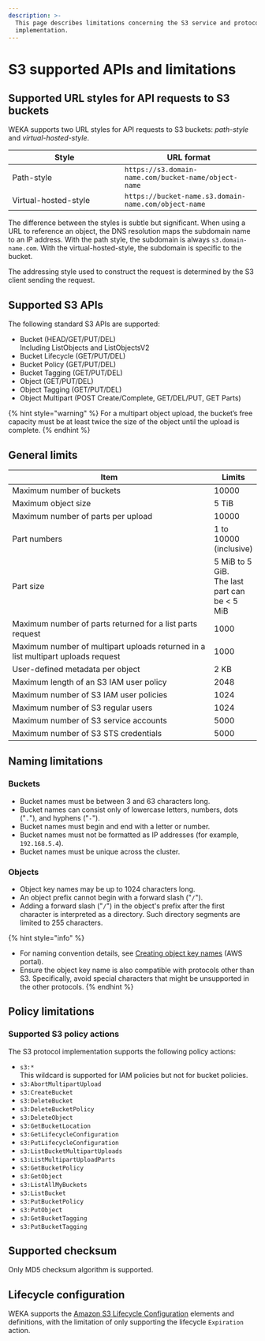 ```yaml
---
description: >-
  This page describes limitations concerning the S3 service and protocol
  implementation.
---
```


# S3 supported APIs and limitations

## Supported URL styles for API requests to S3 buckets

WEKA supports two URL styles for API requests to S3 buckets: _path-style_ and _virtual-hosted-style_.

<table><thead><tr><th width="212">Style</th><th>URL format</th></tr></thead><tbody><tr><td>Path-style</td><td><code>https://s3.domain-name.com/bucket-name/object-name</code></td></tr><tr><td>Virtual-hosted-style</td><td><code>https://bucket-name.s3.domain-name.com/object-name</code></td></tr></tbody></table>

The difference between the styles is subtle but significant. When using a URL to reference an object, the DNS resolution maps the subdomain name to an IP address. With the path style, the subdomain is always `s3.domain-name.com`. With the virtual-hosted-style, the subdomain is specific to the bucket.

The addressing style used to construct the request is determined by the S3 client sending the request.

## Supported S3 APIs

The following standard S3 APIs are supported:

* Bucket (HEAD/GET/PUT/DEL)\
  Including ListObjects and ListObjectsV2
* Bucket Lifecycle (GET/PUT/DEL)
* Bucket Policy (GET/PUT/DEL)
* Bucket Tagging (GET/PUT/DEL)
* Object (GET/PUT/DEL)
* Object Tagging (GET/PUT/DEL)
* Object Multipart (POST Create/Complete, GET/DEL/PUT, GET Parts)

{% hint style="warning" %}
For a multipart object upload, the bucket’s free capacity must be at least twice the size of the object until the upload is complete.
{% endhint %}

## General limits

<table><thead><tr><th width="471">Item</th><th>Limits</th></tr></thead><tbody><tr><td>Maximum number of buckets</td><td>10000</td></tr><tr><td>Maximum object size</td><td>5 TiB</td></tr><tr><td>Maximum number of parts per upload</td><td>10000</td></tr><tr><td>Part numbers</td><td>1 to 10000 (inclusive)</td></tr><tr><td>Part size</td><td>5 MiB to 5 GiB. <br>The last part can be &#x3C; 5 MiB</td></tr><tr><td>Maximum number of parts returned for a list parts request</td><td>1000</td></tr><tr><td>Maximum number of multipart uploads returned in a list multipart uploads request</td><td>1000</td></tr><tr><td>User-defined metadata per object</td><td>2 KB</td></tr><tr><td>Maximum length of an S3 IAM user policy</td><td>2048</td></tr><tr><td>Maximum number of S3 IAM user policies</td><td>1024</td></tr><tr><td>Maximum number of S3 regular users</td><td>1024</td></tr><tr><td>Maximum number of S3 service accounts</td><td>5000</td></tr><tr><td>Maximum number of S3 STS credentials</td><td>5000</td></tr></tbody></table>

## Naming limitations

### Buckets

* Bucket names must be between 3 and 63 characters long.
* Bucket names can consist only of lowercase letters, numbers, dots ("`.`"), and hyphens ("`-`").
* Bucket names must begin and end with a letter or number.
* Bucket names must not be formatted as IP addresses (for example, `192.168.5.4`).
* Bucket names must be unique across the cluster.

### Objects

* Object key names may be up to 1024 characters long.
* An object prefix cannot begin with a forward slash ("`/`").
* Adding a forward slash ("`/`") in the object's prefix after the first character is interpreted as a directory. Such directory segments are limited to 255 characters.

{% hint style="info" %}
* For naming convention details, see [Creating object key names](https://docs.aws.amazon.com/AmazonS3/latest/userguide/object-keys.html) (AWS portal).
* Ensure the object key name is also compatible with protocols other than S3. Specifically, avoid special characters that might be unsupported in the other protocols.&#x20;
{% endhint %}

## Policy limitations

### Supported S3 policy actions

The S3 protocol implementation supports the following policy actions:

* `s3:*`\
  This wildcard is supported for IAM policies but not for bucket policies.
* `s3:AbortMultipartUpload`
* `s3:CreateBucket`
* `s3:DeleteBucket`
* `s3:DeleteBucketPolicy`
* `s3:DeleteObject`
* `s3:GetBucketLocation`
* `s3:GetLifecycleConfiguration`
* `s3:PutLifecycleConfiguration`
* `s3:ListBucketMultipartUploads`
* `s3:ListMultipartUploadParts`
* `s3:GetBucketPolicy`
* `s3:GetObject`
* `s3:ListAllMyBuckets`
* `s3:ListBucket`
* `s3:PutBucketPolicy`
* `s3:PutObject`
* `s3:GetBucketTagging`
* `s3:PutBucketTagging`

## Supported checksum&#x20;

Only MD5 checksum algorithm is supported.

## Lifecycle configuration

WEKA supports the [Amazon S3 Lifecycle Configuration](https://docs.aws.amazon.com/AmazonS3/latest/userguide/intro-lifecycle-rules.html) elements and definitions, with the limitation of only supporting the lifecycle `Expiration` action.
